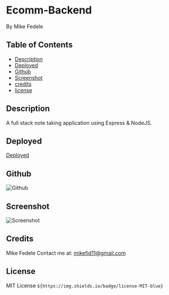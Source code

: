 # Ecomm-Backend
By Mike Fedele

## Table of Contents 

- [Description](#description)
- [Deployed](#Deployed)
- [Github](#Github)
- [Screenshot](#Screenshot)
- [credits](#credits)
- [license](#license)

## Description

A full stack note taking application using Express & NodeJS.


## Deployed
[Deployed](https://damp-fjord-83925.herokuapp.com/)

## Github

![Github](https://github.com/Mikefedele/Note-Taker-App)
   
## Screenshot
![Screenshot](./screenshot.png)

## Credits
Mike Fedele
Contact me at: mikefid11@gmail.com

## License
MIT License    `${https://img.shields.io/badge/license-MIT-blue}`
